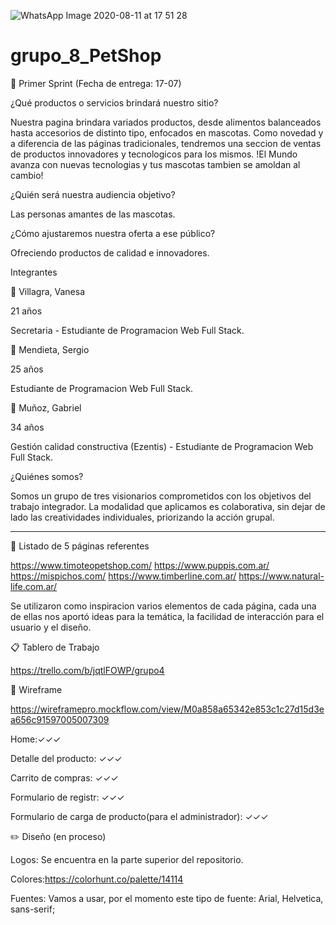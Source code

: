 ![WhatsApp Image 2020-08-11 at 17 51 28](https://user-images.githubusercontent.com/67521085/89964741-5f5a3400-dc21-11ea-88f2-9f5e3c69e679.jpeg)
# grupo_8_PetShop

📌 Primer Sprint (Fecha de entrega: 17-07)

¿Qué productos o servicios brindará nuestro sitio? 

Nuestra pagina brindara variados productos, desde alimentos balanceados hasta accesorios de distinto tipo, enfocados en mascotas.
Como novedad y a diferencia de las páginas tradicionales, tendremos una seccion de ventas de productos innovadores y tecnologicos para los mismos.
!El Mundo avanza con nuevas tecnologias y tus mascotas tambien se amoldan al cambio!

¿Quién será nuestra audiencia objetivo? 

Las personas amantes de las mascotas.


¿Cómo ajustaremos nuestra oferta a ese público?

Ofreciendo productos de calidad e innovadores.

Integrantes

👩 Villagra, Vanesa

21 años

Secretaria - Estudiante de Programacion Web Full Stack.

👨 Mendieta, Sergio

25 años

Estudiante de Programacion Web Full Stack.

👨 Muñoz, Gabriel

34 años

Gestión calidad constructiva (Ezentis) - Estudiante de Programacion Web Full Stack.

¿Quiénes somos?

Somos un grupo de tres visionarios comprometidos con los objetivos del trabajo integrador. La modalidad que aplicamos es colaborativa, sin dejar de lado las creatividades individuales, priorizando la acción grupal.

-------------------------------------------------------------------------------------------------------

📄 Listado de 5 páginas referentes

https://www.timoteopetshop.com/
https://www.puppis.com.ar/
https://mispichos.com/
https://www.timberline.com.ar/
https://www.natural-life.com.ar/

Se utilizaron como inspiracion varios elementos de cada página, cada una de ellas nos aportó ideas para la temática, la facilidad de interacción para el usuario y el diseño.


📋 Tablero de Trabajo

https://trello.com/b/jqtlFOWP/grupo4

📂 Wireframe

https://wireframepro.mockflow.com/view/M0a858a65342e853c1c27d15d3ea656c91597005007309

Home:✓✓✓

Detalle del producto: ✓✓✓

Carrito de compras: ✓✓✓

Formulario de registr: ✓✓✓

Formulario de carga de producto(para el administrador): ✓✓✓

✏️ Diseño (en proceso)

Logos: Se encuentra en la parte superior del repositorio.

Colores:https://colorhunt.co/palette/14114

Fuentes: Vamos a usar, por el momento este tipo de fuente: Arial, Helvetica, sans-serif;


